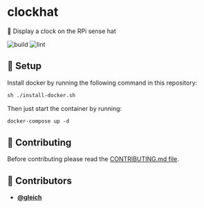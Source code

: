 <!-- DO NOT REMOVE - contributor_list:data:start:["gleich"]:end -->

# clockhat

🥧 Display a clock on the RPi sense hat

![build](https://github.com/gleich/clockhat/workflows/build/badge.svg)
![lint](https://github.com/gleich/clockhat/workflows/lint/badge.svg)

## 🚀 Setup

Install docker by running the following command in this repository:

```txt
sh ./install-docker.sh
```

Then just start the container by running:

```txt
docker-compose up -d
```


## 🙌 Contributing

Before contributing please read the [CONTRIBUTING.md file](https://github.com/gleich/clockhat/blob/master/CONTRIBUTING.md).

<!-- DO NOT REMOVE - contributor_list:start -->
## 👥 Contributors


- **[@gleich](https://github.com/gleich)**

<!-- DO NOT REMOVE - contributor_list:end -->
